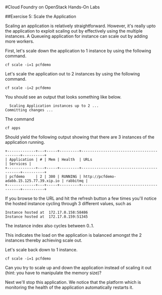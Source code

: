 #Cloud Foundry on OpenStack Hands-On Labs

##Exercise 5: Scale the Application

Scaling an application is relatively straightforward. However, it's really upto the application to exploit scaling out by effectively using the multiple instances. A Queueing application for instance can scale out by adding more workers.

First, let's scale down the application to 1 instance by using the following command.

```
cf scale -i=1 pcfdemo
```

Let's scale the application out to 2 instances by using the following command.

```
cf scale -i=2 pcfdemo
```

You should see an output that looks something like below.

```
  Scaling Application instances up to 2 ...
Committing changes ...
```

The command

```
cf apps
```

Should yield the following output showing that there are 3 instances of the application running.
```
+-------------+---+-----+---------+------------------------------------------+----------+
| Application | # | Mem | Health  | URLs                                     | Services |
+-------------+---+-----+---------+------------------------------------------+----------+
| pcfdemo     | 2 | 300 | RUNNING | http://pcfdemo-adabb.15.125.77.39.xip.io | rabbitmq |
+-------------+---+-----+---------+------------------------------------------+----------+
```

If you browse to the URL and hit the refresh button a few times you'll notice the hosted instance cycling through 3 different values, such as

```
Instance hosted at  172.17.0.158:58486
Instance hosted at  172.17.0.159:51345
```

The instance index also cycles between 0..1.

This indicates the load on the application is balanced amongst the 2 instances thereby achieving scale out.

Let's scale back down to 1 instance.

```
cf scale -i=1 pcfdemo
```

Can you try to scale up and down the application instead of scaling it out (hint: you have to manipulate the memory size)?

Next we'll stop this application. We notice that the platform which is monitoring the health of the application automatically restarts it.

